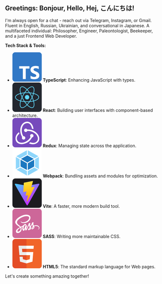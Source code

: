 ## Greetings: Bonjour, Hello, Hej, こんにちは!
I'm always open for a chat - reach out via Telegram, Instagram, or Gmail. Fluent in English, Russian, Ukrainian, and conversational in Japanese. A multifaceted individual: Philosopher, Engineer, Paleontologist, Beekeeper, and a just Frontend Web Developer.

**Tech Stack & Tools:**

- ![TypeScript](./icons/ts.svg) **TypeScript**: Enhancing JavaScript with types.
- ![React](./icons/react.svg) **React**: Building user interfaces with component-based architecture.
- ![Redux](./icons/redux.svg) **Redux**: Managing state across the application.
- ![Webpack](./icons/webpack.svg) **Webpack**: Bundling assets and modules for optimization.
- ![Vite](./icons/vite.svg) **Vite**: A faster, more modern build tool.
- ![SASS](./icons/sass.svg) **SASS**: Writing more maintainable CSS.
- ![HTML5](./icons/html.svg) **HTML5**: The standard markup language for Web pages.

Let's create something amazing together!